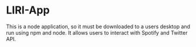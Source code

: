# LIRI-App

This is a node application, so it must be downloaded to a users desktop and run using npm and node. It allows users to interact with Spotify and Twitter API.